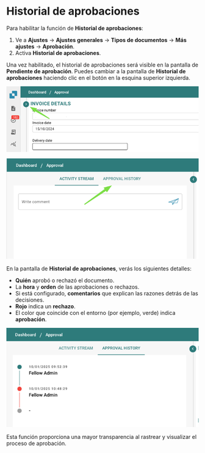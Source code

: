 # Historial de aprobaciones

Para habilitar la función de **Historial de aprobaciones**:

1. Ve a **Ajustes** → **Ajustes generales** → **Tipos de documentos** → **Más ajustes** → **Aprobación**.
2. Activa **Historial de aprobaciones**.

Una vez habilitado, el historial de aprobaciones será visible en la pantalla de **Pendiente de aprobación**. Puedes cambiar a la pantalla de **Historial de aprobaciones** haciendo clic en el botón en la esquina superior izquierda.

![](https://raw.githubusercontent.com/Fellow-Consulting-AG/docbits/refs/heads/main/readme/.gitbook/assets/approval_history_1.png)

![](https://raw.githubusercontent.com/Fellow-Consulting-AG/docbits/refs/heads/main/readme/.gitbook/assets/approval_history_2.png)

En la pantalla de **Historial de aprobaciones**, verás los siguientes detalles:

* **Quién** aprobó o rechazó el documento.
* La **hora** y **orden** de las aprobaciones o rechazos.
* Si está configurado, **comentarios** que explican las razones detrás de las decisiones.
* **Rojo** indica un **rechazo**.
* El color que coincide con el entorno (por ejemplo, verde) indica **aprobación**.

![](https://raw.githubusercontent.com/Fellow-Consulting-AG/docbits/refs/heads/main/readme/.gitbook/assets/approval_history_3.png)

Esta función proporciona una mayor transparencia al rastrear y visualizar el proceso de aprobación.
